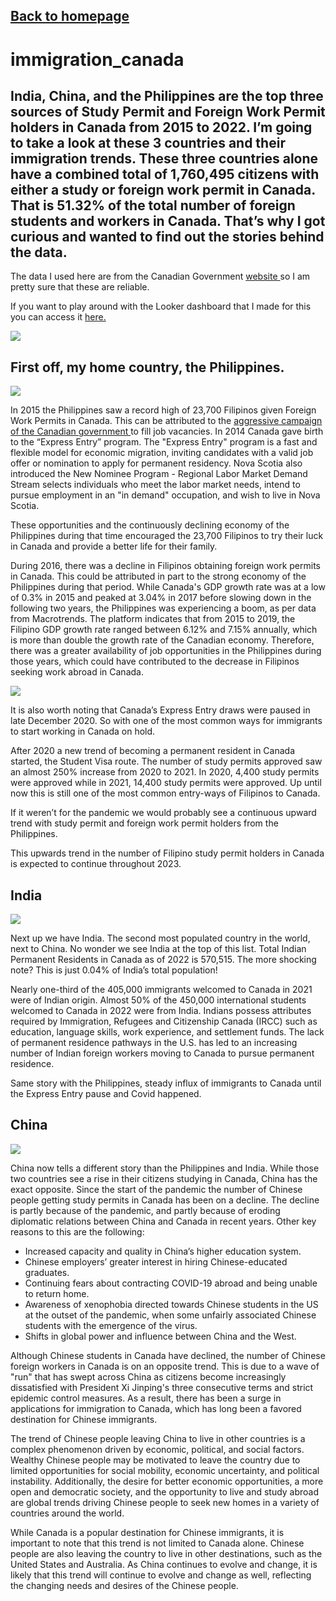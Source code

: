 ## <a href="https://lajatto.github.io/">Back to homepage</a>

# immigration_canada

## India, China, and the Philippines are the top three sources of Study Permit and Foreign Work Permit holders in Canada from 2015 to 2022. I’m going to take a look at these 3 countries and their immigration trends. These three countries alone have a combined total of 1,760,495 citizens with either a study or foreign work permit in Canada. That is 51.32% of the total number of foreign students and workers in Canada. That’s why I got curious and wanted to find out the stories behind the data. 

The data I used here are from the Canadian Government <a href="https://open.canada.ca/data/en/dataset/360024f2-17e9-4558-bfc1-3616485d65b9"> website </a>  so I am pretty sure that these are reliable. 

If you want to play around with the Looker dashboard that I made for this you can access it <a href="https://lookerstudio.google.com/reporting/6b64420c-d537-412d-9ea1-947e980344a4"> here. </a>

<img src="1.jpg">

## First off, my home country, the Philippines. 

<img src="3.jpg">

In 2015 the Philippines saw a record high of 23,700 Filipinos given Foreign Work Permits in Canada. This can be attributed to the <a href="https://www.dole.gov.ph/news/canada-offers-jobs-and-permanent-residency-through-its-express-entry-and-nova-scotias-regional-labor-market-demand-stream/"> aggressive campaign of the Canadian government </a> to fill job vacancies. In 2014 Canada gave birth to the “Express Entry” program. The "Express Entry" program is a fast and flexible model for economic migration, inviting candidates with a valid job offer or nomination to apply for permanent residency. Nova Scotia also introduced the New Nominee Program - Regional Labor Market Demand Stream selects individuals who meet the labor market needs, intend to pursue employment in an "in demand" occupation, and wish to live in Nova Scotia. 

These opportunities and the continuously declining economy of the Philippines during that time encouraged the 23,700 Filipinos to try their luck in Canada and provide a better life for their family. 

During 2016, there was a decline in Filipinos obtaining foreign work permits in Canada. This could be attributed in part to the strong economy of the Philippines during that period. While Canada's GDP growth rate was at a low of 0.3% in 2015 and peaked at 3.04% in 2017 before slowing down in the following two years, the Philippines was experiencing a boom, as per data from Macrotrends. The platform indicates that from 2015 to 2019, the Filipino GDP growth rate ranged between 6.12% and 7.15% annually, which is more than double the growth rate of the Canadian economy. Therefore, there was a greater availability of job opportunities in the Philippines during those years, which could have contributed to the decrease in Filipinos seeking work abroad in Canada.

<img src="5.jpg">

It is also worth noting that Canada’s Express Entry draws were paused in late December 2020. So with one of the most common ways for immigrants to start working in Canada on hold.

After 2020 a new trend of becoming a permanent resident in Canada started, the Student Visa route. The number of study permits approved saw an almost 250% increase from 2020 to 2021. In 2020, 4,400 study permits were approved while in 2021, 14,400 study permits were approved. Up until now this is still one of the most common entry-ways of Filipinos to Canada. 

If it weren’t for the pandemic we would probably see a continuous upward trend with study permit and foreign work permit holders from the Philippines. 

This upwards trend in the number of Filipino study permit holders in Canada is expected to continue throughout 2023.

## India

<img src="4.jpg">

Next up we have India. The second most populated country in the world, next to China. No wonder we see India at the top of this list. Total Indian Permanent Residents in Canada as of 2022 is 570,515. The more shocking note? This is just 0.04% of India’s total population! 

Nearly one-third of the 405,000 immigrants welcomed to Canada in 2021 were of Indian origin.
Almost 50% of the 450,000 international students welcomed to Canada in 2022 were from India. 
Indians possess attributes required by Immigration, Refugees and Citizenship Canada (IRCC) such as education, language skills, work experience, and settlement funds. The lack of permanent residence pathways in the U.S. has led to an increasing number of Indian foreign workers moving to Canada to pursue permanent residence. 

Same story with the Philippines, steady influx of immigrants to Canada until the Express Entry pause and Covid happened. 

## China

<img src="2.jpg">

China now tells a different story than the Philippines and India. While those two countries see a rise in their citizens studying in Canada, China has the exact opposite. Since the start of the pandemic the number of Chinese people getting study permits in Canada has been on a decline. The decline is partly because of the pandemic, and partly because of eroding diplomatic relations between China and Canada in recent years. Other key reasons to this are the following: 
<ul>
  <li>Increased capacity and quality in China’s higher education system.</li>
  <li>Chinese employers’ greater interest in hiring Chinese-educated graduates.</li>
  <li>Continuing fears about contracting COVID-19 abroad and being unable to return home.</li>
  <li>Awareness of xenophobia directed towards Chinese students in the US at the outset of the pandemic, when some unfairly associated Chinese students with the emergence of the virus.</li>
  <li>Shifts in global power and influence between China and the West.</li>
 </ul>
 
 Although Chinese students in Canada have declined, the number of Chinese foreign workers in Canada is on an opposite trend. This is due to a wave of "run" that has swept across China as citizens become increasingly dissatisfied with President Xi Jinping's three consecutive terms and strict epidemic control measures. As a result, there has been a surge in applications for immigration to Canada, which has long been a favored destination for Chinese immigrants.

The trend of Chinese people leaving China to live in other countries is a complex phenomenon driven by economic, political, and social factors. Wealthy Chinese people may be motivated to leave the country due to limited opportunities for social mobility, economic uncertainty, and political instability. Additionally, the desire for better economic opportunities, a more open and democratic society, and the opportunity to live and study abroad are global trends driving Chinese people to seek new homes in a variety of countries around the world.

While Canada is a popular destination for Chinese immigrants, it is important to note that this trend is not limited to Canada alone. Chinese people are also leaving the country to live in other destinations, such as the United States and Australia. As China continues to evolve and change, it is likely that this trend will continue to evolve and change as well, reflecting the changing needs and desires of the Chinese people.









